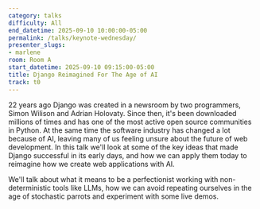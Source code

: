 ```yaml
---
category: talks
difficulty: All
end_datetime: 2025-09-10 10:00:00-05:00
permalink: /talks/keynote-wednesday/
presenter_slugs: 
- marlene
room: Room A
start_datetime: 2025-09-10 09:15:00-05:00
title: Django Reimagined For The Age of AI 
track: t0
---
```

22 years ago Django was created in a newsroom by two programmers, Simon Wilison and Adrian Holovaty. Since then, it's been downloaded millions of times and has one of the most active open source communities in Python. At the same time the software industry has changed a lot because of AI, leaving many of us feeling unsure about the future of web development. In this talk we'll look at some of the key ideas that made Django successful in its early days, and how we can apply them today to reimagine how we create web applications with AI.

We'll talk about what it means to be a perfectionist working with non-deterministic tools like LLMs, how we can avoid repeating ourselves in the age of stochastic parrots and experiment with some live demos.
